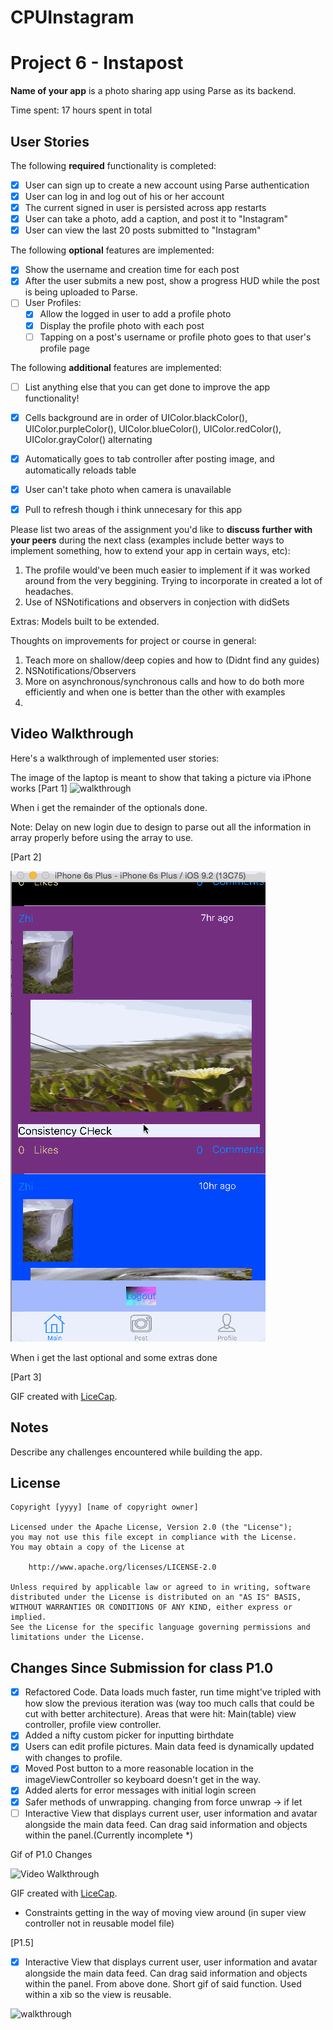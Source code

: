 # CPUInstagram
# Project 6 - Instapost

**Name of your app** is a photo sharing app using Parse as its backend.

Time spent: 17 hours spent in total

## User Stories

The following **required** functionality is completed:

- [x] User can sign up to create a new account using Parse authentication
- [x] User can log in and log out of his or her account
- [x] The current signed in user is persisted across app restarts
- [x] User can take a photo, add a caption, and post it to "Instagram"
- [x] User can view the last 20 posts submitted to "Instagram"

The following **optional** features are implemented:

- [x] Show the username and creation time for each post
- [x] After the user submits a new post, show a progress HUD while the post is being uploaded to Parse.
- [ ] User Profiles:
   - [x] Allow the logged in user to add a profile photo
   - [x] Display the profile photo with each post
   - [ ] Tapping on a post's username or profile photo goes to that user's profile page

The following **additional** features are implemented:

- [ ] List anything else that you can get done to improve the app functionality!
- [x] Cells background are in order of UIColor.blackColor(), UIColor.purpleColor(), UIColor.blueColor(), UIColor.redColor(), UIColor.grayColor() alternating
- [x] Automatically goes to tab controller after posting image, and automatically reloads table
- [x] User can't take photo when camera is unavailable
- [x] Pull to refresh though i think unnecesary for this app


Please list two areas of the assignment you'd like to **discuss further with your peers** during the next class (examples include better ways to implement something, how to extend your app in certain ways, etc):

1. The profile would've been much easier to implement if it was worked around from the very beggining. Trying to incorporate in created a lot of headaches.
2. Use of NSNotifications and observers in conjection with didSets

Extras:
Models built to be extended.

Thoughts on improvements for project or course in general:
1. Teach more on shallow/deep copies and how to (Didnt find any guides)
2. NSNotifications/Observers
3. More on asynchronous/synchronous calls and how to do both more efficiently and when one is better than the other with examples
4. 


## Video Walkthrough 

Here's a walkthrough of implemented user stories:

The image of the laptop is meant to show that taking a picture via iPhone works
[Part 1]
![walkthrough](Instapostv1.0.gif)


When i get the remainder of the optionals done.

Note: Delay on new login due to design to parse out all the information in array properly before using the array to use.

[Part 2]

![walkthrough](Instapostv2.0.gif)


When i get the last optional and some extras done



[Part 3]

GIF created with [LiceCap](http://www.cockos.com/licecap/).

## Notes

Describe any challenges encountered while building the app.

## License

    Copyright [yyyy] [name of copyright owner]

    Licensed under the Apache License, Version 2.0 (the "License");
    you may not use this file except in compliance with the License.
    You may obtain a copy of the License at

        http://www.apache.org/licenses/LICENSE-2.0

    Unless required by applicable law or agreed to in writing, software
    distributed under the License is distributed on an "AS IS" BASIS,
    WITHOUT WARRANTIES OR CONDITIONS OF ANY KIND, either express or implied.
    See the License for the specific language governing permissions and
    limitations under the License.

## Changes Since Submission for class P1.0

- [x] Refactored Code. Data loads much faster, run time might've tripled with how slow the previous iteration was (way too much calls that could be cut with better architecture). Areas that were hit: Main(table) view controller, profile view controller.
- [x] Added a nifty custom picker for inputting birthdate
- [x] Users can edit profile pictures. Main data feed is dynamically updated with changes to profile.
- [x] Moved Post button to a more reasonable location in the imageViewController so keyboard doesn't get in the way.
- [x] Added alerts for error messages with initial login screen
- [x] Safer methods of unwrapping. changing from force unwrap -> if let
- [ ] Interactive View that displays current user, user information and avatar alongside the main data feed. Can drag said information and objects within the panel.(Currently incomplete *)

Gif of P1.0 Changes

<img src='http://i.imgur.com/hLWAQnh.gif' title='Video Walkthrough' width='' alt='Video Walkthrough' />

GIF created with [LiceCap](http://www.cockos.com/licecap/).

* Constraints getting in the way of moving view around (in super view controller not in reusable model file)

[P1.5]


- [x] Interactive View that displays current user, user information and avatar alongside the main data feed. Can drag said information and objects within the panel. From above done. Short gif of said function. Used within a xib so the view is reusable. 


![walkthrough](Instapostv1.5.gif)


